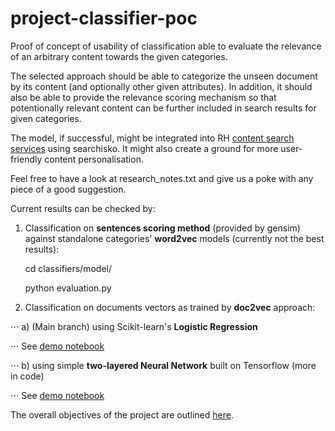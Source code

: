 # project-classifier-poc
Proof of concept of usability of classification able to evaluate the relevance of an arbitrary content towards the given categories.

The selected approach should be able to categorize the unseen document by its content (and optionally other given attributes).
In addition, it should also be able to provide the relevance scoring mechanism so that potentionally relevant content can be further included in search results for given categories.

The model, if successful, might be integrated into RH 
[content search services](https://developers.redhat.com/resources) using searchisko. It might also create a ground for more user-friendly content personalisation.

Feel free to have a look at research_notes.txt and give us a poke with any piece of a good suggestion.

Current results can be checked by:
1. Classification on **sentences scoring method** (provided by gensim) against standalone categories' **word2vec** models (currently not the best results):

    cd classifiers/model/
    
    python evaluation.py

2. Classification on documents vectors as trained by **doc2vec** approach:

⋅⋅⋅ a) (Main branch) using Scikit-learn's **Logistic Regression**

⋅⋅⋅ See [demo notebook](https://github.com/searchisko/project-classifier-poc/blob/master/classifiers/model/d2v_superior_classifier_logreg_evaled.ipynb)    

⋅⋅⋅ b) using simple **two-layered Neural Network** built on Tensorflow (more in code)

⋅⋅⋅ See [demo notebook](https://github.com/searchisko/project-classifier-poc/tree/master/classifiers/model/d2v_superior_classifier_neural_nb_evaled.ipynb)

The overall objectives of the project are outlined [here](https://issues.jboss.org/browse/RHDENG-1111).